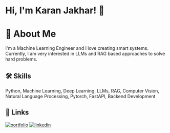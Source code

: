 
# Hi, I'm Karan Jakhar! 👋

# 🚀 About Me
I'm a Machine Learning Engineer and I love creating smart systems. Currently, I am very interested in LLMs and RAG based approaches to solve hard problems.


## 🛠 Skills
Python, Machine Learning, Deep Learning, LLMs, RAG, Computer Vision, Natural Language Processing, Pytorch, FastAPI, Backend Development

## 🔗 Links
[![portfolio](https://img.shields.io/badge/my_portfolio-000?style=for-the-badge&logo=ko-fi&logoColor=white)](https://karanjakhar.net/)
[![linkedin](https://img.shields.io/badge/linkedin-0A66C2?style=for-the-badge&logo=linkedin&logoColor=white)](https://www.linkedin.com/in/karanjakhar7/)


<!--
**karanjakhar7/karanjakhar7** is a ✨ _special_ ✨ repository because its `README.md` (this file) appears on your GitHub profile.

Here are some ideas to get you started:

- 🔭 I’m currently working on ...
- 🌱 I’m currently learning ...
- 👯 I’m looking to collaborate on ...
- 🤔 I’m looking for help with ...
- 💬 Ask me about ...
- 📫 How to reach me: ...
- 😄 Pronouns: ...
- ⚡ Fun fact: ...
-->
